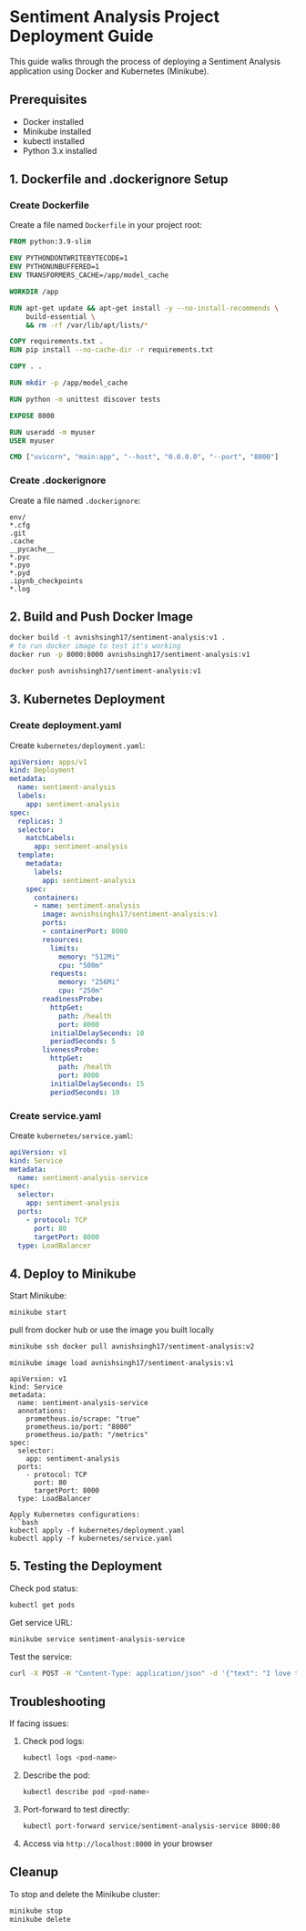 # Sentiment Analysis Project Deployment Guide

This guide walks through the process of deploying a Sentiment Analysis application using Docker and Kubernetes (Minikube).

## Prerequisites

- Docker installed
- Minikube installed
- kubectl installed
- Python 3.x installed

## 1. Dockerfile and .dockerignore Setup

### Create Dockerfile

Create a file named `Dockerfile` in your project root:

```dockerfile
FROM python:3.9-slim

ENV PYTHONDONTWRITEBYTECODE=1
ENV PYTHONUNBUFFERED=1
ENV TRANSFORMERS_CACHE=/app/model_cache

WORKDIR /app

RUN apt-get update && apt-get install -y --no-install-recommends \
    build-essential \
    && rm -rf /var/lib/apt/lists/*

COPY requirements.txt .
RUN pip install --no-cache-dir -r requirements.txt

COPY . .

RUN mkdir -p /app/model_cache

RUN python -m unittest discover tests

EXPOSE 8000

RUN useradd -m myuser
USER myuser

CMD ["uvicorn", "main:app", "--host", "0.0.0.0", "--port", "8000"]
```

### Create .dockerignore

Create a file named `.dockerignore`:

```
env/
*.cfg
.git
.cache
__pycache__
*.pyc
*.pyo
*.pyd
.ipynb_checkpoints
*.log
```

## 2. Build and Push Docker Image

```bash
docker build -t avnishsingh17/sentiment-analysis:v1 .
# to run docker image to test it's working
docker run -p 8000:8000 avnishsingh17/sentiment-analysis:v1

docker push avnishsingh17/sentiment-analysis:v1
```

## 3. Kubernetes Deployment

### Create deployment.yaml

Create `kubernetes/deployment.yaml`:

```yaml
apiVersion: apps/v1
kind: Deployment
metadata:
  name: sentiment-analysis
  labels:
    app: sentiment-analysis
spec:
  replicas: 3
  selector:
    matchLabels:
      app: sentiment-analysis
  template:
    metadata:
      labels:
        app: sentiment-analysis
    spec:
      containers:
      - name: sentiment-analysis
        image: avnishsinghs17/sentiment-analysis:v1
        ports:
        - containerPort: 8000
        resources:
          limits:
            memory: "512Mi"
            cpu: "500m"
          requests:
            memory: "256Mi"
            cpu: "250m"
        readinessProbe:
          httpGet:
            path: /health
            port: 8000
          initialDelaySeconds: 10
          periodSeconds: 5
        livenessProbe:
          httpGet:
            path: /health
            port: 8000
          initialDelaySeconds: 15
          periodSeconds: 10
```

### Create service.yaml

Create `kubernetes/service.yaml`:

```yaml
apiVersion: v1
kind: Service
metadata:
  name: sentiment-analysis-service
spec:
  selector:
    app: sentiment-analysis
  ports:
    - protocol: TCP
      port: 80
      targetPort: 8000
  type: LoadBalancer
```

## 4. Deploy to Minikube

Start Minikube:
```bash
minikube start
```
pull from docker hub or use the image you built locally
```bash
minikube ssh docker pull avnishsingh17/sentiment-analysis:v2
```
```to load local image
minikube image load avnishsingh17/sentiment-analysis:v1

apiVersion: v1
kind: Service
metadata:
  name: sentiment-analysis-service
  annotations:
    prometheus.io/scrape: "true"
    prometheus.io/port: "8000"
    prometheus.io/path: "/metrics"
spec:
  selector:
    app: sentiment-analysis
  ports:
    - protocol: TCP
      port: 80
      targetPort: 8000
  type: LoadBalancer

Apply Kubernetes configurations:
```bash     
kubectl apply -f kubernetes/deployment.yaml
kubectl apply -f kubernetes/service.yaml
```

## 5. Testing the Deployment

Check pod status:
```bash
kubectl get pods
```

Get service URL:
```bash
minikube service sentiment-analysis-service
```

Test the service:
```bash
curl -X POST -H "Content-Type: application/json" -d '{"text": "I love this product!"}' http://http:/127.0.0.1:50879/predict
```

## Troubleshooting

If facing issues:

1. Check pod logs:
   ```bash
   kubectl logs <pod-name>
   ```

2. Describe the pod:
   ```bash
   kubectl describe pod <pod-name>
   ```

3. Port-forward to test directly:
   ```bash
   kubectl port-forward service/sentiment-analysis-service 8000:80
   ```

4. Access via `http://localhost:8000` in your browser

## Cleanup

To stop and delete the Minikube cluster:
```bash
minikube stop
minikube delete
```

